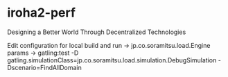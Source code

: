 # iroha2-perf
Designing a Better World Through Decentralized Technologies

Edit configuration for local
build and run -> jp.co.soramitsu.load.Engine
params -> gatling:test -D gatling.simulationClass=jp.co.soramitsu.load.simulation.DebugSimulation -Dscenario=FindAllDomain 